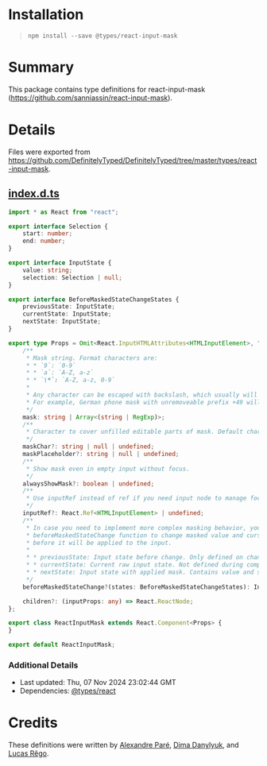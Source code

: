 # Installation
> `npm install --save @types/react-input-mask`

# Summary
This package contains type definitions for react-input-mask (https://github.com/sanniassin/react-input-mask).

# Details
Files were exported from https://github.com/DefinitelyTyped/DefinitelyTyped/tree/master/types/react-input-mask.
## [index.d.ts](https://github.com/DefinitelyTyped/DefinitelyTyped/tree/master/types/react-input-mask/index.d.ts)
````ts
import * as React from "react";

export interface Selection {
    start: number;
    end: number;
}

export interface InputState {
    value: string;
    selection: Selection | null;
}

export interface BeforeMaskedStateChangeStates {
    previousState: InputState;
    currentState: InputState;
    nextState: InputState;
}

export type Props = Omit<React.InputHTMLAttributes<HTMLInputElement>, "children"> & {
    /**
     * Mask string. Format characters are:
     * * `9`: `0-9`
     * * `a`: `A-Z, a-z`
     * * `\*`: `A-Z, a-z, 0-9`
     *
     * Any character can be escaped with backslash, which usually will appear as double backslash in JS strings.
     * For example, German phone mask with unremoveable prefix +49 will look like `mask="+4\\9 99 999 99"` or `mask={"+4\\\\9 99 999 99"}`
     */
    mask: string | Array<(string | RegExp)>;
    /**
     * Character to cover unfilled editable parts of mask. Default character is "_". If set to null, unfilled parts will be empty, like in ordinary input.
     */
    maskChar?: string | null | undefined;
    maskPlaceholder?: string | null | undefined;
    /**
     * Show mask even in empty input without focus.
     */
    alwaysShowMask?: boolean | undefined;
    /**
     * Use inputRef instead of ref if you need input node to manage focus, selection, etc.
     */
    inputRef?: React.Ref<HTMLInputElement> | undefined;
    /**
     * In case you need to implement more complex masking behavior, you can provide
     * beforeMaskedStateChange function to change masked value and cursor position
     * before it will be applied to the input.
     *
     * * previousState: Input state before change. Only defined on change event.
     * * currentState: Current raw input state. Not defined during component render.
     * * nextState: Input state with applied mask. Contains value and selection fields.
     */
    beforeMaskedStateChange?(states: BeforeMaskedStateChangeStates): InputState;

    children?: (inputProps: any) => React.ReactNode;
};

export class ReactInputMask extends React.Component<Props> {
}

export default ReactInputMask;

````

### Additional Details
 * Last updated: Thu, 07 Nov 2024 23:02:44 GMT
 * Dependencies: [@types/react](https://npmjs.com/package/@types/react)

# Credits
These definitions were written by [Alexandre Paré](https://github.com/apare), [Dima Danylyuk](https://github.com/dima7a14), and [Lucas Rêgo](https://github.com/lucasraziel).
